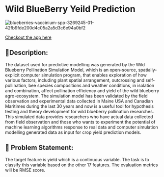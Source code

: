 # Wild BlueBerry Yeild Prediction

![blueberries-vaccinium-spp-3269245-01-42fb9fde200d4c05a2a5d3c6e94a0bf2](https://github.com/gbiamgaurav/tmlc-wild-blueberry-yeild-prediction/assets/81230208/cefd335c-ec11-460f-8721-ae26cbde681b)



[Checkout the app here](https://tmlc-wild-blueberry-yeild-prediction-4rqpp9wynmfrpoivgdpdau.streamlit.app/)


## 🧾Description: 

The dataset used for predictive modelling was generated by the Wild Blueberry Pollination Simulation Model, which is an open-source, spatially-explicit computer simulation program, that enables exploration of how various factors, including plant spatial arrangement, outcrossing and self-pollination, bee species compositions and weather conditions, in isolation and combination, affect pollination efficiency and yield of the wild blueberry agro-ecosystem. The simulation model has been validated by the field observation and experimental data collected in Maine USA and Canadian Maritimes during the last 30 years and now is a useful tool for hypothesis testing and theory development for wild blueberry pollination researches. This simulated data provides researchers who have actual data collected from field observation and those who wants to experiment the potential of machine learning algorithms response to real data and computer simulation modelling generated data as input for crop yield prediction models.


## 🧭 Problem Statement: 

The target feature is yield which is a continuous variable. The task is to classify this variable based on the other 17 features. The evaluation metrics will be RMSE score.
